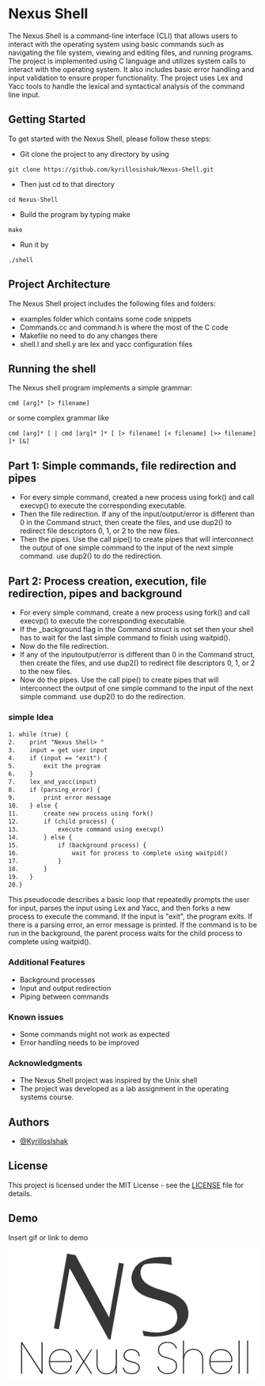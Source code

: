 
# Nexus Shell
The Nexus Shell is a command-line interface (CLI) that allows users to interact with the operating system using basic commands such as navigating the file system, viewing and editing files, and running programs. The project is implemented using C language and utilizes system calls to interact with the operating system. It also includes basic error handling and input validation to ensure proper functionality. The project uses Lex and Yacc tools to handle the lexical and syntactical analysis of the command line input.
## Getting Started 
To get started with the Nexus Shell, please follow these steps:
- Git clone the project to any directory by using 
```
git clone https://github.com/kyrillosishak/Nexus-Shell.git
```
- Then just cd to that directory
```
cd Nexus-Shell
```
- Build the program by typing make
```
make
```
- Run it by
```
./shell
```
## Project Architecture
The Nexus Shell project includes the following files and folders:
- examples folder which contains some code snippets
- Commands.cc and command.h is where the most of the C code
- Makefile no need to do any changes there
- shell.l and shell.y are lex and yacc configuration files

## Running the shell
The Nexus shell program implements a simple grammar:

```
cmd [arg]* [> filename]
```
or some complex grammar like
```
cmd [arg]* [ | cmd [arg]* ]* [ [> filename] [< filename] [>> filename] ]* [&]
```
## Part 1: Simple commands, file redirection and pipes
- For every simple command, created a new process using fork() and call execvp() to execute the corresponding executable.
- Then the file redirection. If any of the input/output/error is different than 0 in the Command struct, then create the files, and use dup2() to redirect file descriptors 0, 1, or 2 to the new files.
- Then the pipes. Use the call pipe() to create pipes that will interconnect the output of one simple command to the input of the next simple command. use dup2() to do the redirection.

## Part 2: Process creation, execution, file redirection, pipes and background
- For every simple command, create a new process using fork() and call execvp() to execute the corresponding executable. 
- If the _background flag in the Command struct is not set then your shell has to wait for the last simple command to finish using waitpid().
- Now do the file redirection. 
- If any of the inputoutput/error is different than 0 in the Command struct, then create the files, and use dup2() to redirect file descriptors 0, 1, or 2 to the new files.
- Now do the pipes. Use the call pipe() to create pipes that will interconnect the output of one simple command to the input of the next simple command. use dup2() to do the redirection.
### simple Idea
```
1. while (true) {
2.    print "Nexus Shell> "
3.    input = get user input
4.    if (input == "exit") {
5.        exit the program
6.    }
7.    lex_and_yacc(input)
8.    if (parsing_error) {
9.        print error message
10.   } else {
11.       create new process using fork()
12.       if (child process) {
13.           execute command using execvp()
14.       } else {
15.           if (background process) {
16.               wait for process to complete using waitpid()
17.           }
18.       }
19.   }
20.}

```
This pseudocode describes a basic loop that repeatedly prompts the user for input, parses the input using Lex and Yacc, and then forks a new process to execute the command. If the input is "exit", the program exits. If there is a parsing error, an error message is printed. If the command is to be run in the background, the parent process waits for the child process to complete using waitpid().
### Additional Features
- Background processes
- Input and output redirection
- Piping between commands
### Known issues
- Some commands might not work as expected
- Error handling needs to be improved

### Acknowledgments
- The Nexus Shell project was inspired by the Unix shell
- The project was developed as a lab assignment in the operating systems course.
## Authors

- [@KyrillosIshak](https://github.com/kyrillosishak)


## License
This project is licensed under the MIT License - see the [LICENSE](https://choosealicense.com/licenses/mit/) file for details.

## Demo

Insert gif or link to demo


![Logo](https://github.com/kyrillosishak/Nexus-Shell/blob/main/L.png?raw=true)

